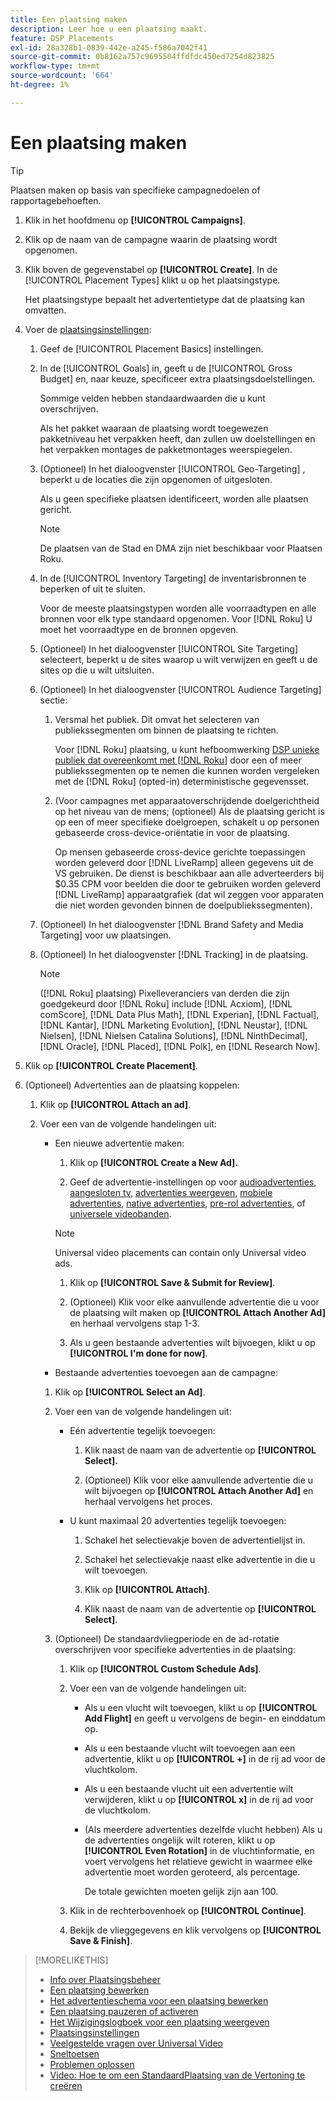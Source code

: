 ```yaml
---
title: Een plaatsing maken
description: Leer hoe u een plaatsing maakt.
feature: DSP Placements
exl-id: 28a328b1-0839-442e-a245-f586a7042f41
source-git-commit: 0b8162a757c9695504ffdfdc450ed7254d823825
workflow-type: tm+mt
source-wordcount: '664'
ht-degree: 1%

---
```


# Een plaatsing maken

>[!TIP]
>
>Plaatsen maken op basis van specifieke campagnedoelen of rapportagebehoeften.

1. Klik in het hoofdmenu op **[!UICONTROL Campaigns]**.

1. Klik op de naam van de campagne waarin de plaatsing wordt opgenomen.

1. Klik boven de gegevenstabel op **[!UICONTROL Create]**. In de [!UICONTROL Placement Types] klikt u op het plaatsingstype.

   Het plaatsingstype bepaalt het advertentietype dat de plaatsing kan omvatten.

1. Voer de [plaatsingsinstellingen](placement-settings.md):

   1. Geef de [!UICONTROL Placement Basics] instellingen.

   1. In de [!UICONTROL Goals] in, geeft u de [!UICONTROL Gross Budget] en, naar keuze, specificeer extra plaatsingsdoelstellingen.

      Sommige velden hebben standaardwaarden die u kunt overschrijven.

      Als het pakket waaraan de plaatsing wordt toegewezen pakketniveau het verpakken heeft, dan zullen uw doelstellingen en het verpakken montages de pakketmontages weerspiegelen.

   1. (Optioneel) In het dialoogvenster [!UICONTROL Geo-Targeting] , beperkt u de locaties die zijn opgenomen of uitgesloten.

      Als u geen specifieke plaatsen identificeert, worden alle plaatsen gericht.

      >[!NOTE]
      >
      >De plaatsen van de Stad en DMA zijn niet beschikbaar voor Plaatsen Roku.

   1. In de [!UICONTROL Inventory Targeting] de inventarisbronnen te beperken of uit te sluiten.

      Voor de meeste plaatsingstypen worden alle voorraadtypen en alle bronnen voor elk type standaard opgenomen. Voor [!DNL Roku] U moet het voorraadtype en de bronnen opgeven.

   1. (Optioneel) In het dialoogvenster [!UICONTROL Site Targeting] selecteert, beperkt u de sites waarop u wilt verwijzen en geeft u de sites op die u wilt uitsluiten.

   1. (Optioneel) In het dialoogvenster [!UICONTROL Audience Targeting] sectie:

      1. Versmal het publiek. Dit omvat het selecteren van publiekssegmenten om binnen de plaatsing te richten.

         Voor [!DNL Roku] plaatsing, u kunt hefboomwerking [DSP unieke publiek dat overeenkomt met [!DNL Roku]](/help/dsp/inventory/roku-inventory.md) door een of meer publiekssegmenten op te nemen die kunnen worden vergeleken met de [!DNL Roku] (opted-in) deterministische gegevensset.

      1. (Voor campagnes met apparaatoverschrijdende doelgerichtheid op het niveau van de mens; (optioneel) Als de plaatsing gericht is op een of meer specifieke doelgroepen, schakelt u op personen gebaseerde cross-device-oriëntatie in voor de plaatsing.

         Op mensen gebaseerde cross-device gerichte toepassingen worden geleverd door [!DNL LiveRamp] alleen gegevens uit de VS gebruiken. De dienst is beschikbaar aan alle adverteerders bij $0.35 CPM voor beelden die door te gebruiken worden geleverd [!DNL LiveRamp] apparaatgrafiek (dat wil zeggen voor apparaten die niet worden gevonden binnen de doelpubliekssegmenten).
   1. (Optioneel) In het dialoogvenster [!DNL Brand Safety and Media Targeting] voor uw plaatsingen.

   1. (Optioneel) In het dialoogvenster [!DNL Tracking] in de plaatsing.

      >[!NOTE]
      >
      >([!DNL Roku] plaatsing) Pixelleveranciers van derden die zijn goedgekeurd door [!DNL Roku] include [!DNL Acxiom], [!DNL comScore], [!DNL Data Plus Math], [!DNL Experian], [!DNL Factual], [!DNL Kantar], [!DNL Marketing Evolution], [!DNL Neustar], [!DNL Nielsen], [!DNL Nielsen Catalina Solutions], [!DNL NinthDecimal], [!DNL Oracle], [!DNL Placed], [!DNL Polk], en [!DNL Research Now].


1. Klik op **[!UICONTROL Create Placement]**.

1. (Optioneel) Advertenties aan de plaatsing koppelen:

   1. Klik op **[!UICONTROL Attach an ad]**.

   1. Voer een van de volgende handelingen uit:

      * Een nieuwe advertentie maken:

         1. Klik op **[!UICONTROL Create a New Ad].**

         1. Geef de advertentie-instellingen op voor [audioadvertenties](/help/dsp/campaign-management/ads/ad-settings-audio.md), [aangesloten tv](/help/dsp/campaign-management/ads/ad-settings-connected-tv.md), [advertenties weergeven](/help/dsp/campaign-management/ads/ad-settings-display.md), [mobiele advertenties](/help/dsp/campaign-management/ads/ad-settings-mobile.md), [native advertenties](/help/dsp/campaign-management/ads/ad-settings-native.md), [pre-rol advertenties](/help/dsp/campaign-management/ads/ad-settings-pre-roll.md), of [universele videobanden](/help/dsp/campaign-management/ads/ad-settings-universal-video.md).
         >[!NOTE]
         >
         >Universal video placements can contain only Universal video ads.

         1. Klik op **[!UICONTROL Save & Submit for Review]**.

         1. (Optioneel) Klik voor elke aanvullende advertentie die u voor de plaatsing wilt maken op **[!UICONTROL Attach Another Ad]** en herhaal vervolgens stap 1-3.

         1. Als u geen bestaande advertenties wilt bijvoegen, klikt u op **[!UICONTROL I'm done for now]**.
      * Bestaande advertenties toevoegen aan de campagne:
      1. Klik op **[!UICONTROL Select an Ad]**.

      1. Voer een van de volgende handelingen uit:

         * Eén advertentie tegelijk toevoegen:

            1. Klik naast de naam van de advertentie op **[!UICONTROL Select].**

            1. (Optioneel) Klik voor elke aanvullende advertentie die u wilt bijvoegen op **[!UICONTROL Attach Another Ad]** en herhaal vervolgens het proces.
         * U kunt maximaal 20 advertenties tegelijk toevoegen:

            1. Schakel het selectievakje boven de advertentielijst in.

            1. Schakel het selectievakje naast elke advertentie in die u wilt toevoegen.

            1. Klik op **[!UICONTROL Attach]**.

            1. Klik naast de naam van de advertentie op **[!UICONTROL Select]**.
      1. (Optioneel) De standaardvliegperiode en de ad-rotatie overschrijven voor specifieke advertenties in de plaatsing:

         1. Klik op **[!UICONTROL Custom Schedule Ads]**.

         1. Voer een van de volgende handelingen uit:

            * Als u een vlucht wilt toevoegen, klikt u op **[!UICONTROL Add Flight]** en geeft u vervolgens de begin- en einddatum op.

            * Als u een bestaande vlucht wilt toevoegen aan een advertentie, klikt u op **[!UICONTROL +]** in de rij ad voor de vluchtkolom.

            * Als u een bestaande vlucht uit een advertentie wilt verwijderen, klikt u op **[!UICONTROL x]** in de rij ad voor de vluchtkolom.

            * (Als meerdere advertenties dezelfde vlucht hebben) Als u de advertenties ongelijk wilt roteren, klikt u op **[!UICONTROL Even Rotation]** in de vluchtinformatie, en voert vervolgens het relatieve gewicht in waarmee elke advertentie moet worden geroteerd, als percentage.

               De totale gewichten moeten gelijk zijn aan 100.
         1. Klik in de rechterbovenhoek op **[!UICONTROL Continue]**.

         1. Bekijk de vlieggegevens en klik vervolgens op **[!UICONTROL Save & Finish]**.







>[!MORELIKETHIS]
>
>* [Info over Plaatsingsbeheer](placement-about.md)
>* [Een plaatsing bewerken](placement-edit.md)
>* [Het advertentieschema voor een plaatsing bewerken](placement-edit-ad-schedule.md)
>* [Een plaatsing pauzeren of activeren](placement-pause-activate.md)
>* [Het Wijzigingslogboek voor een plaatsing weergeven](placement-change-log.md)
>* [Plaatsingsinstellingen](placement-settings.md)
>* [Veelgestelde vragen over Universal Video](/help/dsp/campaign-management/faq-universal-video.md)
>* [Sneltoetsen](/help/dsp/campaign-management/reports/keyboard-shortcuts.md)
>* [Problemen oplossen](/help/dsp/optimization/troubleshooting-performance.md)
>* [Video: Hoe te om een StandaardPlaatsing van de Vertoning te creëren](https://video.tv.adobe.com/v/340454)

